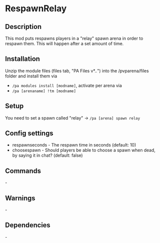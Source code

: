# RespawnRelay

## Description

This mod puts respawns players in a "relay" spawn arena in order to respawn them. This will happen after a set amount of time.

## Installation

Unzip the module files (files tab, "PA Files v*.*.*") into the /pvparena/files folder and install them via

- `/pa modules install [modname]`, activate per arena via
- `/pa [arenaname] !tm [modname]`

## Setup

You need to set a spawn called "relay" -> `/pa [arena] spawn relay`

## Config settings

- respawnseconds \- The respawn time in seconds (default: 10)
- choosespawn \- Should players be able to choose a spawn when dead, by saying it in chat? (default: false) 

## Commands

\-

## Warnings

\-

## Dependencies

\-
